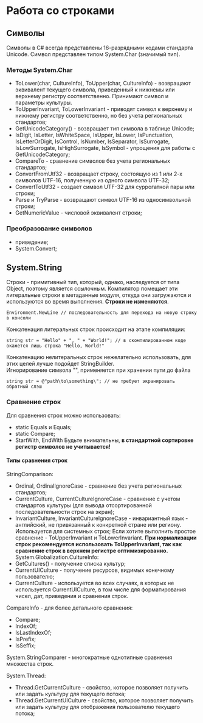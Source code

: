 # Работа со строками
## Символы
Символы в C# всегда представлены 16-разрядными кодами стандарта Unicode.
Символ представлен типом System.Char (значимый тип).
### Методы System.Char
- ToLower(char, CultureInfo), ToUpper(char, CultureInfo) - возвращают эквивалент текущего символа, приведенный к нижнемы или верхнему регистру соответственно. Принимают символ и параметры культуры.
- ToUpperInvariant, ToLowerInvariant - приводят символ к верхнему и нижнему регистру соответственно, но без учета региональных стандартов;
- GetUnicodeCategory() - возвращает тип символа в таблице Unicode;
- IsDigit, IsLetter, IsWhiteSpace, IsUpper, IsLower, IsPunctuation, IsLetterOrDigit, IsControl, IsNumber, IsSeparator, IsSurrogate, IsLowSurrogate, IsHighSurrogate, IsSymbol - упрощения для работы с GetUnicodeCategory;
- CompareTo - сравнение символов без учета региональных стандартов;
- ConvertFromUtf32 - возвращает строку, состоящую из 1 или 2-х символов UTF-16, полученную из одного символа UTF-32;
- ConvertToUtf32 - создает символ UTF-32 для суррогатной пары или строки;
- Parse и TryParse - возвращают символ UTF-16 из односимвольной строки;
- GetNumericValue - числовой эквивалент строки;

### Преобразование символов
- приведение;
- System.Convert;

## System.String
Строки - примитивный тип, который, однако, наследуется от типа Object, поэтому является ссылочным.
Компилятор помещает эти литеральные строки в метаданные модуля, откуда они загружаются и используются во время выполнения.
**Строки не изменяются**.
```
Environment.NewLine // последовательность для перехода на новую строку в консоли
```
Конкатенация литеральных строк происходит на этапе компиляции:
```
string str = "Hello" + ", " + "World!"; // в скомпилированном коде окажется лишь строка "Hello, World!"
```
Конкатенацию нелитеральных строк нежелательно использовать, для этих целей лучше подойдет StringBuilder.</br>
Игнорирование символа "\", применяется при хранении пути до файла
```
string str = @"path\to\something\"; // не требует экранировать обратный слэш
```
### Сравнение строк
Для сравнения строк можно использовать:
- static Equals и Equals;
- static Compare;
- StartWith, EndWith
Будьте внимательны, **в стандартной сортировке регистр символов не учитывается!**

#### Типы сравнения строк
StringComparison:
- Ordinal, OrdinalIgnoreCase - сравнение без учета региональных стандартов;
- CurrentCulture, CurrentCultureIgnoreCase - сравнение с учетом стандартов культуры (для вывода отсортированной последовательности строк на экран);
- InvariantCulture, InvariantCultureIgnoreCase - инвариантный язык - английский, не привязанный к конкретной стране или региону. Используется для системных строк;
Если хотите выполнить простое сравнение - ToUpperInvariant и ToLowerInvariant.
**При нормализации строк рекомендуется использовать ToUpperInvariant, так как сравнение строк в верхнем регистре оптимизированно.**</br>
System.Globalization.CultureInfo:
- GetCultures() - получение списка культур;
- CurrentUICulture - получение ресурсов, видимых конечному пользователю;
- CurrentCulture - используется во всех случаях, в которых не используется CurrentUICulture, в том числе для форматирования чисел, дат, приведения и сравнения строк.

CompareInfo - для более детального сравнения:
- Compare;
- IndexOf;
- IsLastIndexOf;
- IsPrefix;
- IsSeffix;

System.StringComparer - многократные однотипные сравнения множества строк.

System.Thread:
- Thread.GetCurrentCulture - свойство, которое позволяет получить или задать культуру для текущего потока;
- Thread.GetCurrentUICulture - свойство, которое позволяет получить или задать культуру для отображения пользователю текущего потока;

